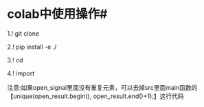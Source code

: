
# colab中使用操作#
1.! git clone 

2.! pip install -e ./

3.! cd

4.! import

注意:如果open_signal里面没有重复元素，可以去掉src里面main函数的【unique(open_result.begin(), open_result.end()+1);】这行代码
